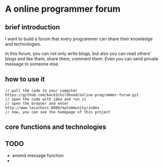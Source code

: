 # A online programmer forum
## brief introduction
I want to build a forum that every programmer can share their knowledge and technologies.

In this forum, you can not only write blogs, but also you can read others' blogs and like them, share them, comment them. Even you can send private message to someone else.
## how to use it
```
// pull the code to your computer
https://github.com/back2childhood/online-pragrammer-forum.git
// open the code with idea and run it
// open the browser and enter 
http://www.localhost:8080/myCommunity/index
// now, you can see the homepage of this project
```
## core functions and technologies

## TODO
* amend message function
* 